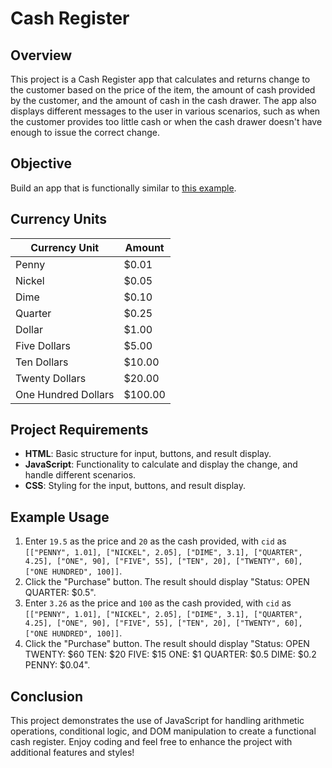 # Cash Register

## Overview

This project is a Cash Register app that calculates and returns change to the customer based on the price of the item, the amount of cash provided by the customer, and the amount of cash in the cash drawer. The app also displays different messages to the user in various scenarios, such as when the customer provides too little cash or when the cash drawer doesn't have enough to issue the correct change.

## Objective

Build an app that is functionally similar to [this example](https://cash-register.freecodecamp.rocks).

## Currency Units

| Currency Unit       | Amount   |
|---------------------|----------|
| Penny               | $0.01    |
| Nickel              | $0.05    |
| Dime                | $0.10    |
| Quarter             | $0.25    |
| Dollar              | $1.00    |
| Five Dollars        | $5.00    |
| Ten Dollars         | $10.00   |
| Twenty Dollars      | $20.00   |
| One Hundred Dollars | $100.00  |

## Project Requirements

- **HTML**: Basic structure for input, buttons, and result display.
- **JavaScript**: Functionality to calculate and display the change, and handle different scenarios.
- **CSS**: Styling for the input, buttons, and result display.

## Example Usage

1. Enter `19.5` as the price and `20` as the cash provided, with `cid` as `[["PENNY", 1.01], ["NICKEL", 2.05], ["DIME", 3.1], ["QUARTER", 4.25], ["ONE", 90], ["FIVE", 55], ["TEN", 20], ["TWENTY", 60], ["ONE HUNDRED", 100]]`.
2. Click the "Purchase" button. The result should display "Status: OPEN QUARTER: $0.5".
3. Enter `3.26` as the price and `100` as the cash provided, with `cid` as `[["PENNY", 1.01], ["NICKEL", 2.05], ["DIME", 3.1], ["QUARTER", 4.25], ["ONE", 90], ["FIVE", 55], ["TEN", 20], ["TWENTY", 60], ["ONE HUNDRED", 100]]`.
4. Click the "Purchase" button. The result should display "Status: OPEN TWENTY: $60 TEN: $20 FIVE: $15 ONE: $1 QUARTER: $0.5 DIME: $0.2 PENNY: $0.04".

## Conclusion

This project demonstrates the use of JavaScript for handling arithmetic operations, conditional logic, and DOM manipulation to create a functional cash register. Enjoy coding and feel free to enhance the project with additional features and styles!
